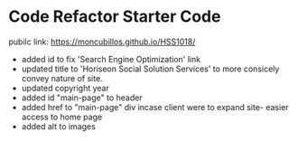 # Code Refactor Starter Code

pubilc link:
https://moncubillos.github.io/HSS1018/

- added id to fix 'Search Engine Optimization' link
- updated title to 'Horiseon Social Solution Services' to more consicely convey nature of site. 
- updated copyright year
- added id "main-page" to header
- added href to "main-page" div incase client were to expand site- easier access to home page
- added alt to images